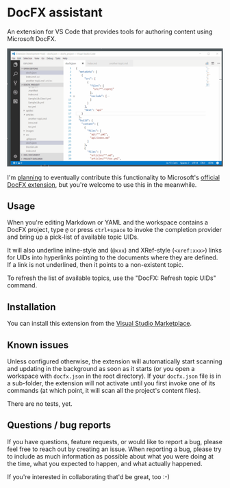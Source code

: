 # DocFX assistant

An extension for VS Code that provides tools for authoring content using Microsoft DocFX.

![DocFX Assistant in action](docs/images/DocFX-in-action.gif)

I'm [planning](https://github.com/tintoy/docfx-assistant/issues/6) to eventually contribute this functionality to Microsoft's [official DocFX extension](https://marketplace.visualstudio.com/items?itemName=docfxsvc.DocFXPreview), but you're welcome to use this in the meanwhile.

## Usage

When you're editing Markdown or YAML and the workspace contains a DocFX project, type `@` or press `ctrl+space` to invoke the completion provider and bring up a pick-list of available topic UIDs.

It will also underline inline-style and (`@xxx`) and XRef-style (`<xref:xxx>`) links for UIDs into hyperlinks pointing to the documents where they are defined. If a link is not underlined, then it points to a non-existent topic.

To refresh the list of available topics, use the "DocFX: Refresh topic UIDs" command.

## Installation

You can install this extension from the [Visual Studio Marketplace](https://marketplace.visualstudio.com/items?itemName=tintoy.docfx-assistant).

## Known issues

Unless configured otherwise, the extension will automatically start scanning and updating in the background as soon as it starts (or you open a workspace with `docfx.json` in the root directory). If your `docfx.json` file is in a sub-folder, the extension will not activate until you first invoke one of its commands (at which point, it will scan all the project's content files).

There are no tests, yet.

## Questions / bug reports

If you have questions, feature requests, or would like to report a bug, please feel free to reach out by creating an issue. When reporting a bug, please try to include as much information as possible about what you were doing at the time, what you expected to happen, and what actually happened.

If you're interested in collaborating that'd be great, too :-)
